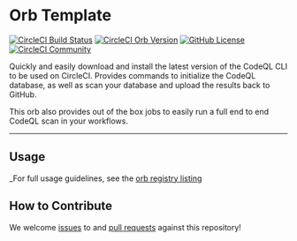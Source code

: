 # Orb Template


[![CircleCI Build Status](https://circleci.com/gh/alecbuchanan/codeql-orb.svg?style=shield "CircleCI Build Status")](https://circleci.com/gh/alecbuchanan/codeql-orb) [![CircleCI Orb Version](https://badges.circleci.com/orbs/alecbuchanan/codeql.svg)](https://circleci.com/developer/orbs/orb/alecbuchanan/codeql) [![GitHub License](https://img.shields.io/badge/license-MIT-lightgrey.svg)](https://raw.githubusercontent.com/alecbuchanan/codeql-orb/master/LICENSE) [![CircleCI Community](https://img.shields.io/badge/community-CircleCI%20Discuss-343434.svg)](https://discuss.circleci.com/c/ecosystem/orbs)

Quickly and easily download and install the latest version of the CodeQL CLI to be used on CircleCI. Provides commands to initialize the CodeQL database, as well as scan your database and upload the results back to GitHub. 

This orb also provides out of the box jobs to easily run a full end to end CodeQL scan in your workflows.

---

## Usage

_For full usage guidelines, see the [orb registry listing](https://circleci.com/developer/orbs/orb/alecbuchanan/codeql)

## How to Contribute

We welcome [issues](https://github.com/alecbuchanan/codeql-orb/issues) to and [pull requests](https://github.com/alecbuchanan/codeql-orb/pulls) against this repository!